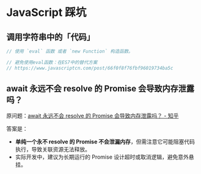 # JavaScript 踩坑

## 调用字符串中的「代码」

```javascript
// 使用 `eval` 函数 或者 `new Function` 构造函数。

// 避免使用eval函数：在ES7中的替代方案
// https://www.javascriptcn.com/post/66f0f8f76fbf96019734ba5c
```

## await 永远不会 resolve 的 Promise 会导致内存泄露吗？

原问题：[await 永远不会 resolve 的 Promise 会导致内存泄露吗？ - 知乎](https://www.zhihu.com/question/627670924/answer/3270699180)

答案是：
- **单纯一个永不 resolve 的 Promise 不会泄漏内存**，但需注意它可能阻塞代码执行，导致关联资源无法释放。
- 实际开发中，建议为长期运行的 Promise 设计超时或取消逻辑，避免意外悬挂。